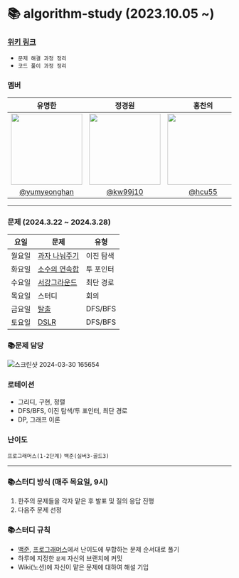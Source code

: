 # 📚 algorithm-study (2023.10.05 ~)

### [위키 링크](https://github.com/k-algorithm-study/algorithm-study/wiki)
- `문제 해결 과정 정리`
- `코드 풀이 과정 정리`

### 멤버
|      유명한       |          정경원         |       홍찬의         |                                                                                                               
| :------------------------------------------------------------------------------: | :---------------------------------------------------------------------------------------------------------------------------------------------------: | :---------------------------------------------------------------------------------------------------------------------------------------------------------------------------------------------------: |
|   <img width="160px" src="https://avatars.githubusercontent.com/u/75025163?v=4.png" />    |            <img width="160px" src="https://avatars.githubusercontent.com/u/103038606?v=4.png" />              |                   <img width="160px" src="https://avatars.githubusercontent.com/u/75023467?v=4.png"/>   |
|   [@yumyeonghan](https://github.com/yumyeonghan)   |  [@kw99j10](https://github.com/kw99j10 )    | [@hcu55](https://github.com/hcu55)  |

<hr>


### 문제 (2024.3.22 ~ 2024.3.28) 
| 요일   | 문제                                                                                                                                                           | 유형|
|--------|--------------------------------------------------------------------------------------------------------------------------------------------------------------|----|
| 월요일 | [과자 나눠주기](https://www.acmicpc.net/problem/16401)             | 이진 탐색 |
| 화요일 | [소수의 연속합](https://www.acmicpc.net/problem/1644)             | 투 포인터 |
| 수요일 | [서강그라운드](https://www.acmicpc.net/problem/14938)              | 최단 경로 |
| 목요일 | 스터디                                                    | 회의    |
| 금요일 | [탈출](https://www.acmicpc.net/problem/3055)      | DFS/BFS |
| 토요일 | [DSLR](https://www.acmicpc.net/problem/9019)          | DFS/BFS |



### 📚문제 담당

![스크린샷 2024-03-30 165654](https://github.com/k-algorithm-study/algorithm-study/assets/103038606/8e169340-6529-47fd-afcc-b9e9a1663fcd)


### 로테이션
- 그리디, 구현, 정렬
- DFS/BFS, 이진 탐색/투 포인터, 최단 경로
- DP, 그래프 이론


### 난이도
`프로그래머스(1-2단계)`
`백준(실버3-골드3)`

<hr>

### 📚스터디 방식 (매주 목요일, 9시)
1. 한주의 문제들을 각자 맡은 후 발표 및 질의 응답 진행
2. 다음주 문제 선정 

### 📚스터디 규칙
- [백준](https://www.acmicpc.net/problem/tags), [프로그래머스](https://school.programmers.co.kr/learn/challenges?order=recent&page=1&levels=2)에서 난이도에 부합하는 문제 순서대로 풀기
- 하루에 지정한 `문제` 자신의 브랜치에 커밋
- Wiki(노션)에 자신이 맡은 문제에 대하여 해설 기입
